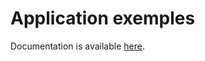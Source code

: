 # Application exemples

Documentation is available [here](https://docs.niryo.com/applications/ned/examples).
